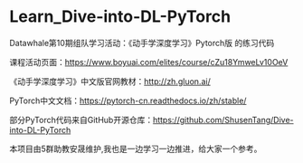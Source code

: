 # Learn_Dive-into-DL-PyTorch
Datawhale第10期组队学习活动：《动手学深度学习》Pytorch版 的练习代码

课程活动页面：https://www.boyuai.com/elites/course/cZu18YmweLv10OeV

《动手学深度学习》中文版官网教材：http://zh.gluon.ai/ 

PyTorch中文文档：https://pytorch-cn.readthedocs.io/zh/stable/

部分PyTorch代码来自GitHub开源仓库：https://github.com/ShusenTang/Dive-into-DL-PyTorch

本项目由5群助教安晟维护,我也是一边学习一边推进，给大家一个参考。
